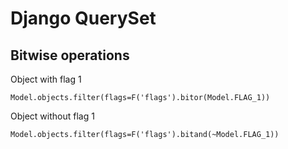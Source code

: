 Django QuerySet
===============

Bitwise operations
------------------

Object with flag 1
```
Model.objects.filter(flags=F('flags').bitor(Model.FLAG_1))
```

Object without flag 1
```
Model.objects.filter(flags=F('flags').bitand(~Model.FLAG_1))
```
